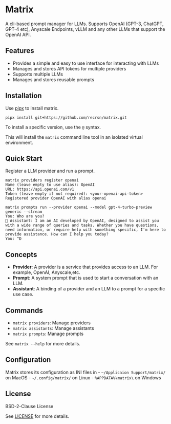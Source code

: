 # Matrix

A cli-based prompt manager for LLMs. Supports OpenAI (GPT-3, ChatGPT, GPT-4 etc),
Anyscale Endpoints, vLLM and any other LLMs that support the OpenAI API.

## Features

- Provides a simple and easy to use interface for interacting with LLMs
- Manages and stores API tokens for multiple providers
- Supports multiple LLMs
- Manages and stores reusable prompts

## Installation

Use [pipx](https://pipx.pypa.io/stable/) to install matrix.

```
pipx install git+https://github.com/recrsn/matrix.git
```
To install a specific version, use the `@` syntax.

This will install the `matrix` command line tool in an isolated virtual environment.

## Quick Start

Register a LLM provider and run a prompt.

```
matrix providers register openai
Name (leave empty to use alias): OpenAI
URL: https://api.openai.com/v1
Token (leave empty if not required): <your-openai-api-token>
Registered provider OpenAI with alias openai

matrix prompts run --provider openai --model gpt-4-turbo-preview generic --stream
You: Who are you?
🤖 Assistant: I am an AI developed by OpenAI, designed to assist you with a wide range of queries and tasks. Whether you have questions, need information, or require help with something specific, I'm here to provide assistance. How can I help you today?
You: ^D
```

## Concepts

- **Provider**: A provider is a service that provides access to an LLM.
    For example, OpenAI, Anyscale,etc.
- **Prompt**: A system prompt that is used to start a conversation with an LLM.
- **Assistant**: A binding of a provider and an LLM to a prompt for a specific use case.

## Commands

- `matrix providers`: Manage providers
- `matrix assistants`: Manage assistants
- `matrix prompts`: Manage prompts

See `matrix --help` for more details.

## Configuration

Matrix stores its configuration as INI files in
    - `~/Applicaion Support/matrix/` on MacOS
    - `~/.config/matrix/` on Linux
    - `%APPDATA%\matrix\` on Windows

## License

BSD-2-Clause License

See [LICENSE](LICENSE) for more details.
